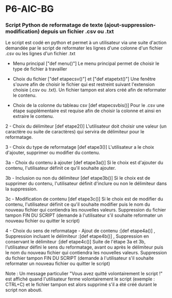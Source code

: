 # P6-AIC-BG

### Script Python de reformatage de texte (ajout-suppression-modification) depuis un fichier .csv ou .txt

Le script est codé en python et permet à un utilisateur via une suite d'action demandée par le script de reformater les lignes d'une colonne d'un fichier .csv ou les lignes d'un fichier .txt

- Menu principal ["def menu()"]
Le menu principal permet de choisir le type de fichier à travailler

- Choix du fichier ["def etapecsv()"] et ["def etapetxt()"]
Une fenêtre s'ouvre afin de choisir le fichier qui est restreint suivant l'extension choisie (.csv ou .txt).
Un fichier tampon est alors créé afin de reformater le contenu.

- Choix de la colonne du tableau csv [def etapecsvbis()]
Pour le .csv une étape supplémentaire est requise afin de choisir la colonne et ainsi en extraire le contenu.

2 - Choix du délimiteur [def etape2()]
L'utilisateur doit choisir une valeur (un caractère ou suite de caractères) qui servira de délimiteur pour le reformatage.

3 - Choix du type de reformatage [def etape3()]
L'utilisateur a le choix d'ajouter, supprimer ou modifier du contenu.

3a - Choix du contenu à ajouter [def etape3a()]
Si le choix est d'ajouter du contenu, l'utilisateur définit ce qu'il souhaite ajouter.

3b - Inclusion ou non du délimiteur [def etape3b()]
Si le choix est de supprimer du contenu, l'utilisateur définit d'inclure ou non le délimiteur dans la suppression.

3c - Modification de contenu [def etape3c()]
Si le choix est de modifier du contenu, l'utilisateur définit ce qu'il souhaite modifier puis le nom du nouveau fichier qui contiendra les nouvelles valeurs.
Suppression du fichier tampon
FIN DU SCRIPT (demande à l'utilisateur s'il souhaite reformater un nouveau fichier ou quitter le script)

4 - Choix du sens de reformatage - Ajout de contenu :[def etape4a()] , Suppression incluant le délimiteur :[def etape4b()] , Suppression en conservant le délimiteur :[def etape4c()]
Suite de l'étape 3a et 3b, l'utilisateur défini le sens du reformatage, avant ou après le délimiteur puis le nom du nouveau fichier qui contiendra les nouvelles valeurs.
Suppression du fichier tampon
FIN DU SCRIPT (demande à l'utilisateur s'il souhaite reformater un nouveau fichier ou quitter le script)

Note : 
Un message particulier "Vous avez quitté volontairement le script !" est affiché quand l'utilisateur ferme volontairement le script (exemple : CTRL+C) et le fichier tampon est alors supprimé s'il a été créé durant le script non abouti.
